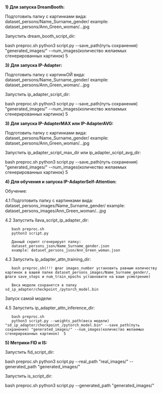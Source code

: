 **1) Для запуска DreamBooth:**
   
Подготовить папку с картинками вида: dataset_persons/Name_Surname_gender/
example: dataset_persons/Ann_Green_woman/...jpg

Запустить dream_booth_script_dir:

bash preproc.sh
python3 script.py --save_path(путь сохранения) "generated_images/" --num_images(количество желаемых сгенерированных картинок)  5

**3) Для запуска IP-Adapter:**
   
Подготовить папку с картинкОЙ вида: dataset_persons/Name_Surname_gender/
example: dataset_persons/Ann_Green_woman/...jpg

Запустить ip_adapter_script_dir:

bash preproc.sh
python3 script.py --save_path(путь сохранения) "generated_images/" --num_images(количество желаемых сгенерированных картинок)  5

**3) Для запуска IP-AdapterMAX или IP-AdapterAVG:**
   
Подготовить папку с картинками вида: dataset_persons/Name_Surname_gender/
example: dataset_persons/Ann_Green_woman/...jpg

Запустить ip_adapter_script_max_dir или ip_adapter_script_avg_dir:

bash preproc.sh
python3 script.py --save_path(путь сохранения) "generated_images/" --num_images(количество желаемых сгенерированных картинок)  5

**4) Для обучения и запуска IP-AdapterSelf-Attention:**
   
   Обучение:
   
   4.1 Подготовить папку с картинками вида: dataset_persons_images/Name_Surname_gender/
       example: dataset_persons_images/Ann_Green_woman/...jpg
   
   4.2 Запустить llava_script_ip_adapter_dir:
   
       bash preproc.sh
       python3 script.py
   
       Данный скрипт сгенерирует папку:
       dataset_persons_json/Name_Surname_gender.json
       example: dataset_persons_json/Ann_Green_woman.json
   
   4.3 Запустить ip_adapter_attn_training_dir:
   
       bash preproc.sh(!!! флаг images_number установить равным количеству картинок в вашей папке dataset_persons_images/Name_Surname_gender/, флаги save_steps и num_train_epochs уставновите на ваше усмотрение)

       Веса модели сохранятся в папку sd_ip_adapter/checkpoint_/pytorch_model.bin

   Запуск самой модели:
   
   4.5 Запустить ip_adapter_attn_inference_dir:
   
       bash preproc.sh
       python3 script.py --weights_path(веса модели) "sd_ip_adapter/checkpoint_/pytorch_model.bin" --save_path(путь сохранения) "generated_images/" --num_images(количество желаемых сгенерированных картинок)  5

**5) Метрики FID и IS:**

   Запустить fid_script_dir:
   
   bash preproc.sh
   python3 script.py --real_path "real_images/" --generated_path "generated_images/"

   Запустить is_script_dir:
   
   bash preproc.sh
   python3 script.py --generated_path "generated_images/"


